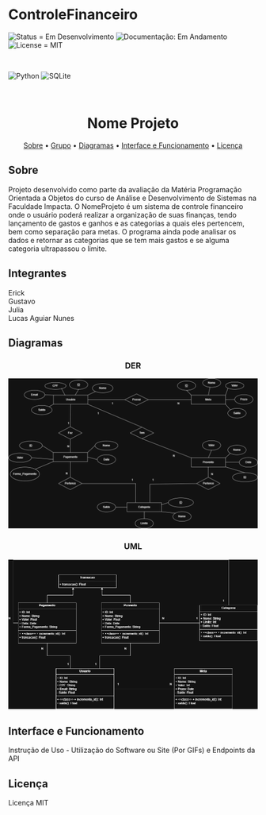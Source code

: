 # ControleFinanceiro

<p>
    <img src="https://img.shields.io/badge/Status-Em_Desenvolvimento-orange" alt="Status = Em Desenvolvimento">
    <img src="https://img.shields.io/badge/Documentação-Em_Andamento-yellow" alt="Documentação: Em Andamento">
    <img src="https://img.shields.io/badge/License-MIT-blue" alt="License = MIT">
</p>

<br>

![Python](https://img.shields.io/badge/python-3670A0?style=for-the-badge&logo=python&logoColor=ffdd54)
![SQLite](https://img.shields.io/badge/sqlite-%2307405e.svg?style=for-the-badge&logo=sqlite&logoColor=white)


<br>

<h1 align="center"; style="font-weight: bold;">Nome Projeto</h1>

<p align="center">
    <a href="#sobre">Sobre</a> •
    <a href="#grupo">Grupo</a> •
    <a href="#diagrama">Diagramas</a> •
    <a href="#how-it-works">Interface e Funcionamento</a> •
    <a href="#lincença">Licença</a>
</p>

<h2 id="sobre">Sobre</h2>
Projeto desenvolvido como parte da avaliação da Matéria Programação Orientada a Objetos do curso de Análise e Desenvolvimento de Sistemas na Faculdade Impacta.
O NomeProjeto é um sistema de controle financeiro onde o usuário poderá realizar a organização de suas finanças, tendo lançamento de gastos e ganhos e as categorias a quais eles pertencem, bem como separação para metas. O programa ainda pode analisar os dados e retornar as categorias que se tem mais gastos e se alguma categoria ultrapassou o limite.

<h2 id="grupo">Integrantes</h2>
Erick<br>
Gustavo<br>
Julia<br>
Lucas Aguiar Nunes

<h2 id="diagrama">Diagramas</h2>

<div align="center">
    <h3>DER</h3>
    <img src="DER.png" alt="DER" width="1000px">
</div>

<div align="center">
    <h3>UML</h3>
    <img src="UML.png" alt="DER" width="1000px">
</div>

<h2 id="how-it-works">Interface e Funcionamento</h2>
Instrução de Uso - Utilização do Software ou Site (Por GIFs) e Endpoints da API

<h2 id="lincença">Licença</h2>
Licença MIT
